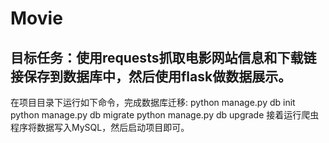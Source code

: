 # Movie
## 目标任务：使用requests抓取电影网站信息和下载链接保存到数据库中，然后使用flask做数据展示。

在项目目录下运行如下命令，完成数据库迁移:
python manage.py db init
python manage.py db migrate
python manage.py db upgrade
接着运行爬虫程序将数据写入MySQL，然后启动项目即可。

